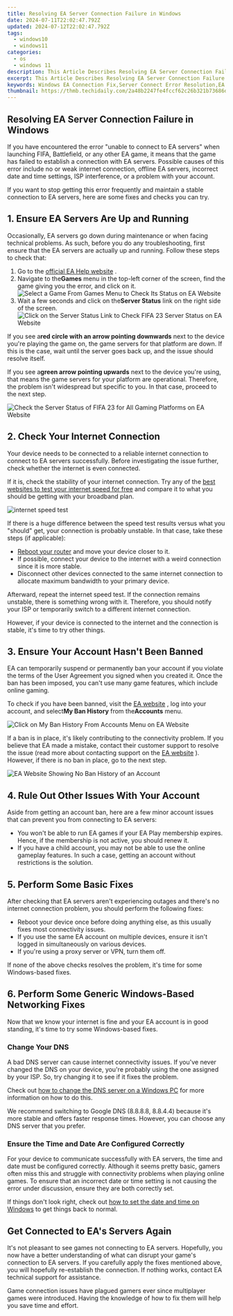 ```yaml
---
title: Resolving EA Server Connection Failure in Windows
date: 2024-07-11T22:02:47.792Z
updated: 2024-07-12T22:02:47.792Z
tags:
  - windows10
  - windows11
categories:
  - os
  - windows 11
description: This Article Describes Resolving EA Server Connection Failure in Windows
excerpt: This Article Describes Resolving EA Server Connection Failure in Windows
keywords: Windows EA Connection Fix,Server Connect Error Resolution,EA Server Win Issue,Win EA Link Failure,Windows EA Connection Troubleshooting,EA Server Restart Guide,Fixing Win EA Connectivity
thumbnail: https://thmb.techidaily.com/2a48b2247fe4fccf62c26b321b73686dd63d342e88315635def6454749492ddb.jpg
---
```


## Resolving EA Server Connection Failure in Windows

 If you have encountered the error "unable to connect to EA servers" when launching FIFA, Battlefield, or any other EA game, it means that the game has failed to establish a connection with EA servers. Possible causes of this error include no or weak internet connection, offline EA servers, incorrect date and time settings, ISP interference, or a problem with your account.

 If you want to stop getting this error frequently and maintain a stable connection to EA servers, here are some fixes and checks you can try.

## 1\. Ensure EA Servers Are Up and Running

 Occasionally, EA servers go down during maintenance or when facing technical problems. As such, before you do any troubleshooting, first ensure that the EA servers are actually up and running. Follow these steps to check that:

1. Go to the [official EA Help website](https://help.ea.com/en/?r=1) .
2. Navigate to the**Games** menu in the top-left corner of the screen, find the game giving you the error, and click on it.  
![Select a Game From Games Menu to Check Its Status on EA Website](https://static1.makeuseofimages.com/wordpress/wp-content/uploads/2023/04/select-a-game-from-games-menu-to-check-its-status-on-ea-website.jpg)
3. Wait a few seconds and click on the**Server Status** link on the right side of the screen.  
![Click on the Server Status Link to Check FIFA 23 Server Status on EA Website](https://static1.makeuseofimages.com/wordpress/wp-content/uploads/2023/04/click-on-the-server-status-link-to-check-fifa-23-server-status-on-ea-website.jpg)

 If you see a**red circle with an arrow pointing downwards** next to the device you're playing the game on, the game servers for that platform are down. If this is the case, wait until the server goes back up, and the issue should resolve itself.

 If you see a**green arrow pointing upwards** next to the device you're using, that means the game servers for your platform are operational. Therefore, the problem isn't widespread but specific to you. In that case, proceed to the next step.

![Check the Server Status of FIFA 23 for All Gaming Platforms on EA Website](https://static1.makeuseofimages.com/wordpress/wp-content/uploads/2023/04/check-the-server-status-of-fifa-23-for-all-platforms-on-ea-website-1.jpg)

## 2\. Check Your Internet Connection

 Your device needs to be connected to a reliable internet connection to connect to EA servers successfully. Before investigating the issue further, check whether the internet is even connected.

 If it is, check the stability of your internet connection. Try any of the [best websites to test your internet speed for free](https://www.makeuseof.com/best-free-websites-test-internet-speed/) and compare it to what you should be getting with your broadband plan.

![internet speed test](https://static1.makeuseofimages.com/wordpress/wp-content/uploads/2023/01/internet-speed-test.jpg)

 If there is a huge difference between the speed test results versus what you "should" get, your connection is probably unstable. In that case, take these steps (if applicable):

* [Reboot your router](https://www.makeuseof.com/reboot-router-correct-way/) and move your device closer to it.
* If possible, connect your device to the internet with a weird connection since it is more stable.
* Disconnect other devices connected to the same internet connection to allocate maximum bandwidth to your primary device.

 Afterward, repeat the internet speed test. If the connection remains unstable, there is something wrong with it. Therefore, you should notify your ISP or temporarily switch to a different internet connection.

 However, if your device is connected to the internet and the connection is stable, it's time to try other things.

## 3\. Ensure Your Account Hasn't Been Banned

 EA can temporarily suspend or permanently ban your account if you violate the terms of the User Agreement you signed when you created it. Once the ban has been imposed, you can't use many game features, which include online gaming.

 To check if you have been banned, visit the [EA website](https://help.ea.com/en/) , log into your account, and select**My Ban History** from the**Accounts** menu.

![Click on My Ban History From Accounts Menu on EA Website](https://static1.makeuseofimages.com/wordpress/wp-content/uploads/2023/04/click-on-my-ban-history-from-accounts-menu-on-ea-website.jpg)

 If a ban is in place, it's likely contributing to the connectivity problem. If you believe that EA made a mistake, contact their customer support to resolve the issue (read more about contacting support on the [EA website](https://help.ea.com/en/help/account/information-about-locked-or-banned-or-suspended-accounts/) ). However, if there is no ban in place, go to the next step.

![EA Website Showing No Ban History of an Account](https://static1.makeuseofimages.com/wordpress/wp-content/uploads/2023/04/ea-website-showing-no-ban-history-on-a-account.jpg)

## 4\. Rule Out Other Issues With Your Account

 Aside from getting an account ban, here are a few minor account issues that can prevent you from connecting to EA servers:

* You won't be able to run EA games if your EA Play membership expires. Hence, if the membership is not active, you should renew it.
* If you have a child account, you may not be able to use the online gameplay features. In such a case, getting an account without restrictions is the solution.

## 5\. Perform Some Basic Fixes

 After checking that EA servers aren't experiencing outages and there's no internet connection problem, you should perform the following fixes:

* Reboot your device once before doing anything else, as this usually fixes most connectivity issues.
* If you use the same EA account on multiple devices, ensure it isn't logged in simultaneously on various devices.
* If you're using a proxy server or VPN, turn them off.

 If none of the above checks resolves the problem, it's time for some Windows-based fixes.

## 6\. Perform Some Generic Windows-Based Networking Fixes

 Now that we know your internet is fine and your EA account is in good standing, it's time to try some Windows-based fixes.

### Change Your DNS

 A bad DNS server can cause internet connectivity issues. If you've never changed the DNS on your device, you're probably using the one assigned by your ISP. So, try changing it to see if it fixes the problem.

 Check out [how to change the DNS server on a Windows PC](https://www.makeuseof.com/change-dns-settings-windows-11/) for more information on how to do this.

 We recommend switching to Google DNS (8.8.8.8, 8.8.4.4) because it's more stable and offers faster response times. However, you can choose any DNS server that you prefer.

### Ensure the Time and Date Are Configured Correctly

 For your device to communicate successfully with EA servers, the time and date must be configured correctly. Although it seems pretty basic, gamers often miss this and struggle with connectivity problems when playing online games. To ensure that an incorrect date or time setting is not causing the error under discussion, ensure they are both correctly set.

 If things don't look right, check out [how to set the date and time on Windows](https://www.makeuseof.com/windows-change-date-time-format/) to get things back to normal.

## Get Connected to EA's Servers Again

 It's not pleasant to see games not connecting to EA servers. Hopefully, you now have a better understanding of what can disrupt your game's connection to EA servers. If you carefully apply the fixes mentioned above, you will hopefully re-establish the connection. If nothing works, contact EA technical support for assistance.

 Game connection issues have plagued gamers ever since multiplayer games were introduced. Having the knowledge of how to fix them will help you save time and effort.

<ins class="adsbygoogle"
     style="display:block"
     data-ad-format="autorelaxed"
     data-ad-client="ca-pub-7571918770474297"
     data-ad-slot="1223367746"></ins>



<ins class="adsbygoogle"
     style="display:block"
     data-ad-client="ca-pub-7571918770474297"
     data-ad-slot="8358498916"
     data-ad-format="auto"
     data-full-width-responsive="true"></ins>




